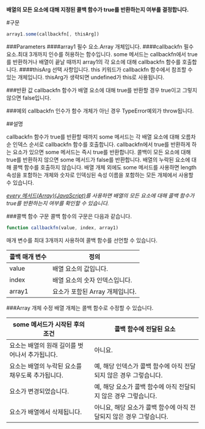 **배열의 모든 요소에 대해 지정된 콜백 함수가 true를 반환하는지 여부를 결정합니다.** 

#구문

```javascript
array1.some(callbackfn[, thisArg])
```

###Parameters
####array1
필수 요소.Array 개체입니다.
####callbackfn
필수 요소.최대 3개까지 인수를 허용하는 함수입니다. some 메서드는 callbackfn에서 true를 반환하거나 배열이 끝날 때까지 array1의 각 요소에 대해 callbackfn 함수를 호출합니다.
####thisArg
선택 사항입니다. this 키워드가 callbackfn 함수에서 참조할 수 있는 개체입니다. thisArg가 생략되면 undefined가 this로 사용됩니다.

###반환 값
callbackfn 함수가 배열 요소에 대해 true를 반환할 경우 true이고 그렇지 않으면 false입니다.

###예외
callbackfn 인수가 함수 개체가 아닌 경우 TypeError예외가 throw됩니다.

##설명

callbackfn 함수가 true를 반환할 때까지 some 메서드는 각 배열 요소에 대해 오름차순 인덱스 순서로 callbackfn 함수를 호출합니다.
callbackfn에서 true를 반환하게 하는 요소가 있으면 some 메서드는 즉시 true를 반환합니다. 콜백이 모든 요소에 대해 true를 반환하지 않으면 some 메서드가 false를 반환합니다.
배열의 누락된 요소에 대해 콜백 함수를 호출하지 않습니다.
배열 개체 외에도 some 메서드를 사용하면 length 속성을 포함하는 개체와 숫자로 인덱싱된 속성 이름을 포함하는 모든 개체에서 사용할 수 있습니다.

*[every 메서드(Array)(JavaScript)](https://msdn.microsoft.com/ko-kr/library/ff679981(v=vs.94).aspx)를 사용하면 배열의 모든 요소에 대해 콜백 함수가 true를 반환하는지 여부를 확인할 수 있습니다.*

###콜백 함수 구문
콜백 함수의 구문은 다음과 같습니다.

```javascript
function callbackfn(value, index, array1)
```

매개 변수를 최대 3개까지 사용하여 콜백 함수를 선언할 수 있습니다.

| 콜백 매개 변수 | 정의           |
| ------------- | ------------- |
| value | 배열 요소의 값입니다. |
| index  | 배열 요소의 숫자 인덱스입니다. |
| array1  | 요소가 포함된 Array 개체입니다. |

###Array 개체 수정
배열 개체는 콜백 함수로 수정할 수 있습니다.

| some 메서드가 시작된 후의 조건 | 콜백 함수에 전달된 요소 |
| ------------- | ------------- |
| 요소는 배열의 원래 길이를 벗어나서 추가됩니다. | 아니요. |
| 요소는 배열의 누락된 요소를 채우도록 추가됩니다. | 예, 해당 인덱스가 콜백 함수에 아직 전달되지 않은 경우 그렇습니다. |
| 요소가 변경되었습니다. | 예, 해당 요소가 콜백 함수에 아직 전달되지 않은 경우 그렇습니다. |
| 요소가 배열에서 삭제됩니다. | 아니요, 해당 요소가 콜백 함수에 아직 전달되지 않은 경우 그렇습니다. |
